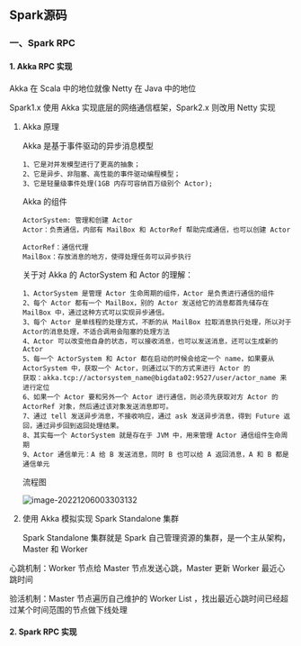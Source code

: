 ## Spark源码



### 一、Spark RPC



#### 1. Akka RPC 实现

Akka 在 Scala 中的地位就像 Netty 在 Java 中的地位

Spark1.x 使用 Akka 实现底层的网络通信框架，Spark2.x 则改用 Netty 实现

1. Akka 原理

   Akka 是基于事件驱动的异步消息模型

   ```
   1、它是对并发模型进行了更高的抽象；
   2、它是异步、非阻塞、高性能的事件驱动编程模型；
   3、它是轻量级事件处理(1GB 内存可容纳百万级别个 Actor);
   ```

   Akka 的组件

   ```
   ActorSystem: 管理和创建 Actor
   Actor：负责通信，内部有 MailBox 和 ActorRef 帮助完成通信，也可以创建 Actor
   
   ActorRef：通信代理
   MailBox：存放消息的地方，使得处理任务可以异步执行
   ```

   关于对 Akka 的 ActorSystem 和 Actor 的理解：

   ```
   1、ActorSystem 是管理 Actor 生命周期的组件，Actor 是负责进行通信的组件
   2、每个 Actor 都有一个 MailBox，别的 Actor 发送给它的消息都首先储存在 MailBox 中，通过这种方式可以实现异步通信。
   3、每个 Actor 是单线程的处理方式，不断的从 MailBox 拉取消息执行处理，所以对于 Actor的消息处理，不适合调用会阻塞的处理方法
   4、Actor 可以改变他自身的状态，可以接收消息，也可以发送消息，还可以生成新的 Actor
   5、每一个 ActorSystem 和 Actor 都在启动的时候会给定一个 name，如果要从 ActorSystem 中，获取一个 Actor，则通过以下的方式来进行 Actor 的
   获取：akka.tcp://actorsystem_name@bigdata02:9527/user/actor_name 来进行定位
   6、如果一个 Actor 要和另外一个 Actor 进行通信，则必须先获取对方 Actor 的 ActorRef 对象，然后通过该对象发送消息即可。
   7、通过 tell 发送异步消息，不接收响应，通过 ask 发送异步消息，得到 Future 返回，通过异步回到返回处理结果。
   8、其实每一个 ActorSystem 就是存在于 JVM 中，用来管理 Actor 通信组件生命周期
   9、Actor 通信单元：A 给 B 发送消息，同时 B 也可以给 A 返回消息，A 和 B 都是通信单元
   ```

   流程图

   ![image-20221206003303132](D:\WorkSpace\GitHubWorkSpace\spark-study\spark-nx\image\笔记\image-20221206003303132.png)

2. 使用 Akka 模拟实现 Spark Standalone 集群

   Spark Standalone 集群就是 Spark 自己管理资源的集群，是一个主从架构，Master 和 Worker

   

心跳机制：Worker 节点给 Master 节点发送心跳，Master 更新 Worker 最近心跳时间 

验活机制：Master 节点遍历自己维护的 Worker List ，找出最近心跳时间已经超过某个时间范围的节点做下线处理

#### 2. Spark RPC 实现

















